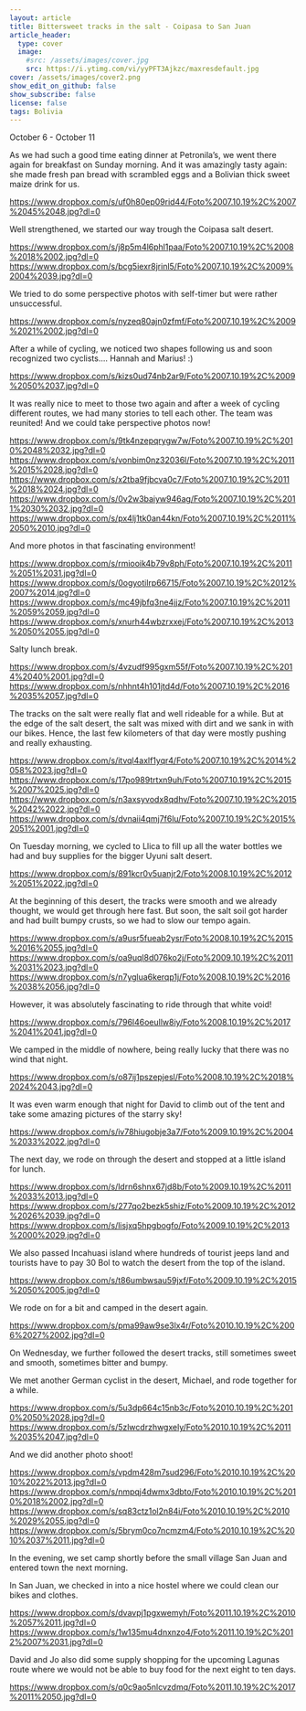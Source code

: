```yaml
---
layout: article
title: Bittersweet tracks in the salt - Coipasa to San Juan
article_header:
  type: cover
  image:
    #src: /assets/images/cover.jpg
    src: https://i.ytimg.com/vi/yyPFT3Ajkzc/maxresdefault.jpg
cover: /assets/images/cover2.png
show_edit_on_github: false
show_subscribe: false
license: false
tags: Bolivia 
---
```


October 6 - October 11

As we had such a good time eating dinner at Petronila’s, we went there again for breakfast on Sunday morning. And it was amazingly tasty again: she made fresh pan bread with scrambled eggs and a Bolivian thick sweet maize drink for us.

<!--more-->

https://www.dropbox.com/s/uf0h80ep09rid44/Foto%2007.10.19%2C%2007%2045%2048.jpg?dl=0

Well strengthened, we started our way trough the Coipasa salt desert.

https://www.dropbox.com/s/j8p5m4l6phl1paa/Foto%2007.10.19%2C%2008%2018%2002.jpg?dl=0
https://www.dropbox.com/s/bcg5iexr8jrinl5/Foto%2007.10.19%2C%2009%2004%2039.jpg?dl=0

We tried to do some perspective photos with self-timer but were rather unsuccessful.

https://www.dropbox.com/s/nyzeq80ajn0zfmf/Foto%2007.10.19%2C%2009%2021%2002.jpg?dl=0

After a while of cycling, we noticed two shapes following us and soon recognized two cyclists.... Hannah and Marius! :)

https://www.dropbox.com/s/kizs0ud74nb2ar9/Foto%2007.10.19%2C%2009%2050%2037.jpg?dl=0

It was really nice to meet to those two again and after a week of cycling different routes, we had many stories to tell each other. The team was reunited! And we could take perspective photos now!

https://www.dropbox.com/s/9tk4nzepqrygw7w/Foto%2007.10.19%2C%2010%2048%2032.jpg?dl=0
https://www.dropbox.com/s/vonbim0nz32036l/Foto%2007.10.19%2C%2011%2015%2028.jpg?dl=0
https://www.dropbox.com/s/x2tba9fjbcva0c7/Foto%2007.10.19%2C%2011%2018%2024.jpg?dl=0
https://www.dropbox.com/s/0v2w3baiyw946ag/Foto%2007.10.19%2C%2011%2030%2032.jpg?dl=0
https://www.dropbox.com/s/px4lj1tk0an44kn/Foto%2007.10.19%2C%2011%2050%2010.jpg?dl=0

And more photos in that fascinating environment!

https://www.dropbox.com/s/rmiooik4b79v8ph/Foto%2007.10.19%2C%2011%2051%2031.jpg?dl=0
https://www.dropbox.com/s/0ogyotilrp66715/Foto%2007.10.19%2C%2012%2007%2014.jpg?dl=0
https://www.dropbox.com/s/mc49jbfq3ne4jjz/Foto%2007.10.19%2C%2011%2059%2059.jpg?dl=0
https://www.dropbox.com/s/xnurh44wbzrxxej/Foto%2007.10.19%2C%2013%2050%2055.jpg?dl=0

Salty lunch break.

https://www.dropbox.com/s/4vzudf995gxm55f/Foto%2007.10.19%2C%2014%2040%2001.jpg?dl=0
https://www.dropbox.com/s/nhhnt4h101jtd4d/Foto%2007.10.19%2C%2016%2035%2057.jpg?dl=0

The tracks on the salt were really flat and well rideable for a while. But at the edge of the salt desert, the salt was mixed with dirt and we sank in with our bikes. Hence, the last few kilometers of that day were mostly pushing and really exhausting.

https://www.dropbox.com/s/itvql4axlf1yqr4/Foto%2007.10.19%2C%2014%2058%2023.jpg?dl=0
https://www.dropbox.com/s/17po989trtxn9uh/Foto%2007.10.19%2C%2015%2007%2025.jpg?dl=0
https://www.dropbox.com/s/n3axsyvodx8qdhv/Foto%2007.10.19%2C%2015%2042%2022.jpg?dl=0
https://www.dropbox.com/s/dvnaii4qmj7f6lu/Foto%2007.10.19%2C%2015%2051%2001.jpg?dl=0

On Tuesday morning, we cycled to Llica to fill up all the water bottles we had and buy supplies for the bigger Uyuni salt desert.

https://www.dropbox.com/s/891kcr0v5uanjr2/Foto%2008.10.19%2C%2012%2051%2022.jpg?dl=0

At the beginning of this desert, the tracks were smooth and we already thought, we would get through here fast. But soon, the salt soil got harder and had built bumpy crusts, so we had to slow our tempo again.

https://www.dropbox.com/s/a9usr5fueab2ysr/Foto%2008.10.19%2C%2015%2016%2055.jpg?dl=0
https://www.dropbox.com/s/oa9uql8d076ko2j/Foto%2009.10.19%2C%2011%2031%2023.jpg?dl=0
https://www.dropbox.com/s/n7yglua6kerqp1j/Foto%2008.10.19%2C%2016%2038%2056.jpg?dl=0

However, it was absolutely fascinating to ride through that white void!

https://www.dropbox.com/s/796l46oeullw8iy/Foto%2008.10.19%2C%2017%2041%2041.jpg?dl=0

We camped in the middle of nowhere, being really lucky that there was no wind that night.

https://www.dropbox.com/s/o87ij1pszepjesl/Foto%2008.10.19%2C%2018%2024%2043.jpg?dl=0

It was even warm enough that night for David to climb out of the tent and take some amazing pictures of the starry sky!

https://www.dropbox.com/s/iv78hiugobje3a7/Foto%2009.10.19%2C%2004%2033%2022.jpg?dl=0

The next day, we rode on through the desert and stopped at a little island for lunch.

https://www.dropbox.com/s/ldrn6shnx67jd8b/Foto%2009.10.19%2C%2011%2033%2013.jpg?dl=0
https://www.dropbox.com/s/277qo2bezk5shiz/Foto%2009.10.19%2C%2012%2026%2039.jpg?dl=0
https://www.dropbox.com/s/lisjxq5hpgbogfo/Foto%2009.10.19%2C%2013%2000%2029.jpg?dl=0

We also passed Incahuasi island where hundreds of tourist jeeps land and tourists have to pay 30 Bol to watch the desert from the top of the island.

https://www.dropbox.com/s/t86umbwsau59jxf/Foto%2009.10.19%2C%2015%2050%2005.jpg?dl=0

We rode on for a bit and camped in the desert again.

https://www.dropbox.com/s/pma99aw9se3lx4r/Foto%2010.10.19%2C%2006%2027%2002.jpg?dl=0

On Wednesday, we further followed the desert tracks, still sometimes sweet and smooth, sometimes bitter and bumpy.

We met another German cyclist in the desert, Michael, and rode together for a while.

https://www.dropbox.com/s/5u3dp664c15nb3c/Foto%2010.10.19%2C%2010%2050%2028.jpg?dl=0
https://www.dropbox.com/s/5zlwcdrzhwgxely/Foto%2010.10.19%2C%2011%2035%2047.jpg?dl=0

And we did another photo shoot!

https://www.dropbox.com/s/vpdm428m7sud296/Foto%2010.10.19%2C%2010%2022%2013.jpg?dl=0
https://www.dropbox.com/s/nmpqj4dwmx3dbto/Foto%2010.10.19%2C%2010%2018%2002.jpg?dl=0
https://www.dropbox.com/s/sq83ctz1ol2n84i/Foto%2010.10.19%2C%2010%2029%2055.jpg?dl=0
https://www.dropbox.com/s/5brym0co7ncmzm4/Foto%2010.10.19%2C%2010%2037%2011.jpg?dl=0

In the evening, we set camp shortly before the small village San Juan and entered town the next morning.

In San Juan, we checked in into a nice hostel where we could clean our bikes and clothes.

https://www.dropbox.com/s/dvavpj1pgxwemyh/Foto%2011.10.19%2C%2010%2057%2011.jpg?dl=0
https://www.dropbox.com/s/1w135mu4dnxnzo4/Foto%2011.10.19%2C%2012%2007%2031.jpg?dl=0

David and Jo also did some supply shopping for the upcoming Lagunas route where we would not be able to buy food for the next eight to ten days.

https://www.dropbox.com/s/q0c9ao5nlcvzdmq/Foto%2011.10.19%2C%2017%2011%2050.jpg?dl=0